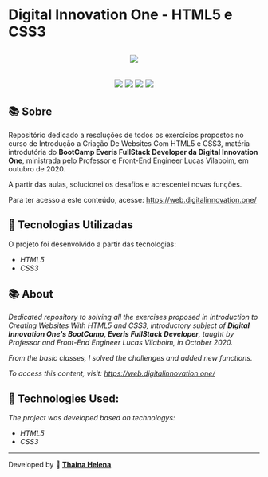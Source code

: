 <h1> 
    Digital Innovation One - HTML5 e CSS3
</h1>

<h2 align="center">
<img src="https://portalidea.com.br/cursos/ef7261393731d06e60964b5c3cccd55f.jpg">
</h2>

<h2 align="center">
    <a href="https://www.facebook.com/digitalinnovationone" target="_blank"><img class="link" src="https://i.imgur.com/s9wDAAI.png?1"></a> <a href="https://www.youtube.com/results?search_query=digital+innovation+one" target="_blank"><img class="link" src="https://i.imgur.com/zG40AZC.png?1"></a> <a href="https://twitter.com/dio4tech" target="_blank"><img class="link" src="https://i.imgur.com/0Xfla8g.png?1"></a> <a href="https://web.digitalinnovation.one/" target="_blank"><img class="link" src="https://i.imgur.com/skUash9.png?1"></a>
</h2>

## 📚 Sobre

Repositório dedicado a resoluções de todos os exercícios propostos no curso de Introdução a Criação De Websites Com HTML5 e CSS3, matéria introdutória do **BootCamp Everis FullStack Developer da Digital Innovation One**, ministrada pelo Professor e Front-End Engineer Lucas Vilaboim, em outubro de 2020.

A partir das aulas, solucionei os desafios e acrescentei novas funções.

Para ter acesso a este conteúdo, acesse: https://web.digitalinnovation.one/                                   

## 🚀 Tecnologias Utilizadas

O projeto foi desenvolvido a partir das tecnologias:

- *HTML5*
- *CSS3*


## 📚 About

*Dedicated repository to solving all the exercises proposed in Introduction to Creating Websites With HTML5 and CSS3, introductory subject of **Digital Innovation One's BootCamp, Everis FullStack Developer**, taught by Professor and Front-End Engineer Lucas Vilaboim, in October 2020.*

*From the basic classes, I solved the challenges and added new functions.*

*To access this content, visit: https://web.digitalinnovation.one/*                                  


## 🚀 Technologies Used:

*The project was developed based on technologys:*

- *HTML5*
- *CSS3*

--------------

Developed by 🍁 [**Thaina Helena**](https://github.com/Thainahelena)